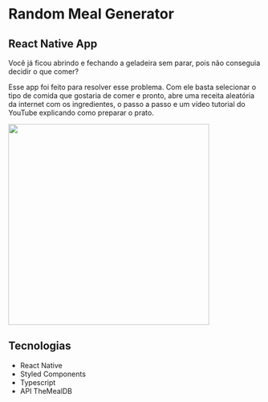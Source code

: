 # Random Meal Generator

## React Native App

Você já ficou abrindo e fechando a geladeira sem parar, pois não conseguia decidir o que comer?  

Esse app foi feito para resolver esse problema. Com ele basta selecionar o tipo de comida que gostaria de comer e pronto, abre uma receita aleatória da internet com os ingredientes, o passo a passo e um vídeo tutorial do YouTube explicando como preparar o prato.  

<img src="./github/RandomMealGenerator.gif" width="400" />

## Tecnologias

- React Native
- Styled Components
- Typescript
- API TheMealDB
